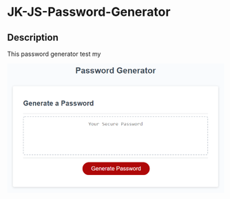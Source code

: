 # JK-JS-Password-Generator

## Description

This password generator test my 

![](assets/images/03-javascript-homework-demo.png)